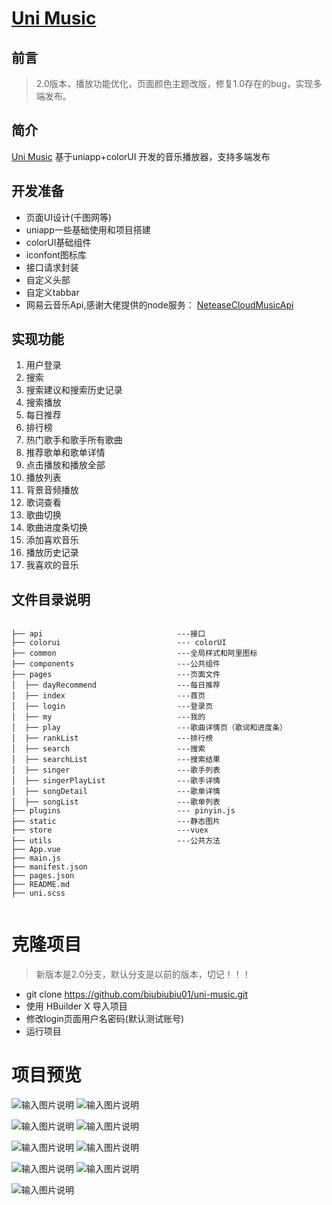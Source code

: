 
  <a href="https://github.com/biubiubiu01/uni-music/">
   <h1 align="left"> Uni Music</h1>
  </a>

## 前言
> 2.0版本，播放功能优化，页面颜色主题改版，修复1.0存在的bug，实现多端发布。

## 简介

[Uni Music](https://github.com/biubiubiu01/uni-music/) 基于uniapp+colorUI 开发的音乐播放器，支持多端发布

## 开发准备

* 页面UI设计(千图网等)
* uniapp一些基础使用和项目搭建
* colorUI基础组件
* iconfont图标库
* 接口请求封装
* 自定义头部
* 自定义tabbar
* 网易云音乐Api,感谢大佬提供的node服务： <a href="https://github.com/Binaryify/NeteaseCloudMusicApi">NeteaseCloudMusicApi</a>


## 实现功能
1. 用户登录
1. 搜索
1. 搜索建议和搜索历史记录
1. 搜索播放
1. 每日推荐
1. 排行榜
1. 热门歌手和歌手所有歌曲
1. 推荐歌单和歌单详情
1. 点击播放和播放全部
1. 播放列表
1. 背景音频播放
1. 歌词查看
1. 歌曲切换
1. 歌曲进度条切换
1. 添加喜欢音乐
1. 播放历史记录
1. 我喜欢的音乐

## 文件目录说明
```

├── api                              ---接口  
├── colorui                          --- colorUI  
├── common                           ---全局样式和阿里图标 
├── components                       ---公共组件  
├── pages                            ---页面文件 
│  ├── dayRecommend                  ---每日推荐    
│  ├── index                         ---首页
│  ├── login                         ---登录页
│  ├── my                            ---我的
│  ├── play                          ---歌曲详情页（歌词和进度条）
│  ├── rankList                      ---排行榜
│  ├── search                        ---搜索
│  ├── searchList                    ---搜索结果
│  ├── singer                        ---歌手列表
│  ├── singerPlayList                ---歌手详情
│  ├── songDetail                    ---歌单详情
│  ├── songList                      ---歌单列表
├── plugins                          --- pinyin.js
├── static                           ---静态图片
├── store                            ---vuex
├── utils                            ---公共方法
├── App.vue
├── main.js
├── manifest.json
├── pages.json         
├── README.md
├── uni.scss            


```
# 克隆项目

> 新版本是2.0分支，默认分支是以前的版本，切记！！！

- git clone https://github.com/biubiubiu01/uni-music.git 
- 使用 HBuilder X 导入项目
- 修改login页面用户名密码(默认测试账号)
- 运行项目


# 项目预览


![输入图片说明](preview/%E5%BE%AE%E4%BF%A1%E5%9B%BE%E7%89%87_20220117173118.png)
![输入图片说明](preview/%E5%BE%AE%E4%BF%A1%E5%9B%BE%E7%89%87_20220117174715.png)

![输入图片说明](preview/%E5%BE%AE%E4%BF%A1%E5%9B%BE%E7%89%87_20220117173402.png)
![输入图片说明](preview/%E5%BE%AE%E4%BF%A1%E5%9B%BE%E7%89%87_20220117173412.png)

![输入图片说明](preview/%E5%BE%AE%E4%BF%A1%E5%9B%BE%E7%89%87_20220117173428.png)
![输入图片说明](preview/%E5%BE%AE%E4%BF%A1%E5%9B%BE%E7%89%87_20220117173448.png)

![输入图片说明](preview/%E5%BE%AE%E4%BF%A1%E5%9B%BE%E7%89%87_20220117173510.png)
![输入图片说明](preview/%E5%BE%AE%E4%BF%A1%E5%9B%BE%E7%89%87_20220117173526.png)

![输入图片说明](preview/%E5%BE%AE%E4%BF%A1%E5%9B%BE%E7%89%87_20220117173539.png)